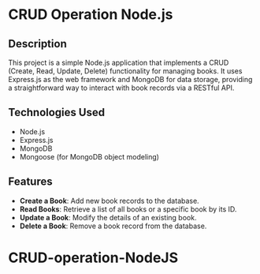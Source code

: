 # CRUD Operation Node.js

## Description

This project is a simple Node.js application that implements a CRUD (Create, Read, Update, Delete) functionality for managing books. It uses Express.js as the web framework and MongoDB for data storage, providing a straightforward way to interact with book records via a RESTful API.

## Technologies Used

- Node.js
- Express.js
- MongoDB
- Mongoose (for MongoDB object modeling)

## Features

- **Create a Book**: Add new book records to the database.
- **Read Books**: Retrieve a list of all books or a specific book by its ID.
- **Update a Book**: Modify the details of an existing book.
- **Delete a Book**: Remove a book record from the database.
# CRUD-operation-NodeJS
